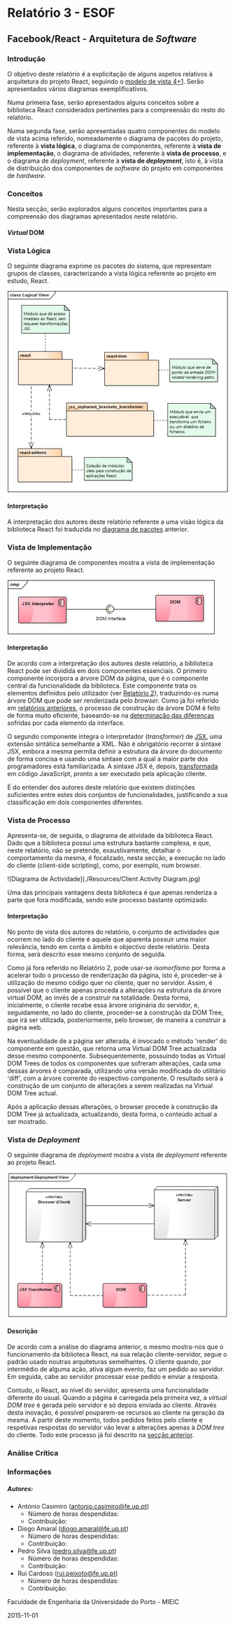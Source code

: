 ﻿# Relatório 3 - ESOF
## Facebook/React - Arquitetura de *Software*

### <a name="introducao"></a>Introdução

O objetivo deste relatório é a explicitação de alguns aspetos relativos à arquitetura do projeto React, seguindo o [modelo de vista 4+1](https://en.wikipedia.org/wiki/4%2B1_architectural_view_model). Serão apresentados vários diagramas exemplificativos.

Numa primeira fase, serão apresentados alguns conceitos sobre a biblioteca React considerados pertinentes para a compreensão do resto do relatório.

Numa segunda fase, serão apresentadas quatro componentes do modelo de vista acima referido, nomeadamente o diagrama de pacotes do projeto, referente à **vista lógica**, o diagrama de componentes, referente à **vista de implementação**, o diagrama de atividades, referente à **vista de processo**, e o diagrama de *deployment*, referente à **vista de _deployment_**, isto é, à vista de distribuição dos componentes de *software* do projeto em componentes de *hardware*.

### <a name="conceitos"></a>Conceitos

Nesta secção, serão explorados alguns conceitos importantes para a compreensão dos diagramas apresentados neste relatório.

#### <a name="virtual-dom"></a>*Virtual* DOM



### <a name="logica"></a>Vista Lógica

O seguinte diagrama exprime os pacotes do sistema, que representam grupos de classes, caracterizando a vista lógica referente ao projeto em estudo, React.

![Diagrama de Pacotes](./Resources/package_diagram.jpg)

#### <a name="interpretacao-logica"></a>Interpretação

A interpretação dos autores deste relatório referente a uma visão lógica da biblioteca React foi traduzida no [diagrama de pacotes](#descricao-logica) anterior.


### <a name="implementacao"></a>Vista de Implementação

O seguinte diagrama de componentes mostra a vista de implementação referente ao projeto React.

![Diagrama de Componentes](./Resources/component_diagram.jpg)

#### <a name="interpretacao-implementacao"></a>Interpretação

De acordo com a interpretação dos autores deste relatório, a biblioteca React pode ser dividida em dois componentes essenciais. O primeiro componente incorpora a árvore DOM da página, que é o componente central da funcionalidade da biblioteca. Este componente trata os elementos definidos pelo utilizador (ver [Relatório 2](./Relatorio_2.md#casos-de-uso)), traduzindo-os numa árvore DOM que pode ser renderizada pelo *browser*. Como já foi referido em [relatórios anteriores](./Relatorio_2.md#isomorfismo-server-side-rendering), o processo de construção da árvore DOM é feito de forma muito eficiente, baseando-se na [determinação das diferenças](https://facebook.github.io/react/blog/2013/06/05/why-react.html#reactive-updates-are-dead-simple.) sofridas por cada elemento da interface.

O segundo componente integra o interpretador (*transformer*) de [JSX](https://facebook.github.io/react/docs/jsx-in-depth.html), uma extensão sintática semelhante a XML. Não é obrigatório recorrer à sintaxe JSX, embora a mesma permita definir a estrutura da árvore do documento de forma concisa e usando uma sintaxe com a qual a maior parte dos programadores está familiarizada. A sintaxe JSX é, depois, [transformada](https://facebook.github.io/react/docs/jsx-in-depth.html#the-transform) em código JavaScript, pronto a ser executado pela aplicação cliente.

É do entender dos autores deste relatório que existem distinções suficientes entre estes dois conjuntos de funcionalidades, justificando a sua classificação em dois componentes diferentes.

### <a name="processo"></a>Vista de Processo

Apresenta-se, de seguida, o diagrama de atividade da biblioteca React. Dado que a biblioteca possui uma estrutura bastante complexa, e que, neste relatório, não se pretende, exaustivamente, detalhar o comportamento da mesma, é focalizado, nesta secção, a execução no lado do cliente (client-side scripting), como, por exemplo, num browser.

![Diagrama de Actividade](./Resources/Client Activity Diagram.jpg)

Uma das principais vantagens desta biblioteca é que apenas renderiza a parte que fora modificada, sendo este processo bastante optimizado.

#### <a name="interpretacao-processo"></a>Interpretação

No ponto de vista dos autores do relatório, o conjunto de actividades que ocorrem no lado do cliente é aquele que aparenta possuir uma maior relevância, tendo em conta o âmbito e objectivo deste relatório. Desta forma, será descrito esse mesmo conjunto de seguida. 

Como já fora referido no Relatório 2, pode usar-se *isomorfismo* por forma a acelerar todo o processo de renderização da página, isto é, proceder-se à utilização do mesmo código quer no cliente, quer no servidor. Assim, é possível que o cliente apenas proceda a alterações na estrutura da árvore virtual DOM, ao invés de a construir na totalidade. 
Desta forma, inicialmente, o cliente recebe essa árvore originária do servidor, e, seguidamente, no lado do cliente, proceder-se à construção da DOM Tree, que irá ser utilizada, posteriormente, pelo browser, de maneira a construir a página web.

Na eventualidade de a página ser alterada, é invocado o método 'render' do componente em questão, que retorna uma Virtual DOM Tree actualizada desse mesmo componente. Subsequentemente, possuindo todas as Virtual DOM Trees de todos os componentes que sofreram alterações, cada uma dessas árvores é comparada, utilizando uma versão modificada do utilitário 'diff', com a árvore corrente do respectivo componente. O resultado será a construção de um conjunto de alterações a serem realizadas na Virtual DOM Tree actual.

Após a aplicação dessas alterações, o browser procede à construção da DOM Tree já actualizada, actualizando, desta forma, o conteúdo actual a ser mostrado.

### <a name="deployment"></a>Vista de *Deployment*

O seguinte diagrama de *deployment* mostra a vista de *deployment* referente ao projeto React.

![Diagrama de Deployment](./Resources/Deployment_View.png)

#### <a name="descricao-deployment"></a>Descrição
De acordo com a análise do diagrama anterior, o mesmo mostra-nos que o funcionamento da biblioteca React, na sua relação cliente-servidor, segue o padrão usado noutras arquiteturas semelhantes. O cliente quando, por intermédio de alguma ação, ativa algum evento, faz um pedido ao servidor. Em seguida, cabe ao servidor processar esse pedido e enviar a resposta.

Contudo, o React, ao nível do servidor, apresenta uma funcionalidade diferente do usual. Quando a página é carregada pela primeira vez, a *virtual DOM tree* é gerada pelo servidor e só depois enviada ao cliente. Através desta inovação, é possível pouparem-se recursos ao cliente na geração da mesma. A partir deste momento, todos pedidos feitos pelo cliente e respetivas respostas do servidor vão levar a alterações apenas à *DOM tree* do cliente. Todo este processo já foi descrito na [secção anterior](./Relatorio_3.md#descricao-processo).

### <a name="analise"></a>Análise Crítica

### <a name="info"></a>Informações

##### Autores:

* António Casimiro (antonio.casimiro@fe.up.pt)
	* Número de horas despendidas: 
	* Contribuição: 
* Diogo Amaral (diogo.amaral@fe.up.pt)
	* Número de horas despendidas: 
	* Contribuição: 
* Pedro Silva (pedro.silva@fe.up.pt)
	* Número de horas despendidas: 
	* Contribuição: 
* Rui Cardoso (rui.peixoto@fe.up.pt)
	* Número de horas despendidas: 
	* Contribuição: 

Faculdade de Engenharia da Universidade do Porto - MIEIC

2015-11-01
